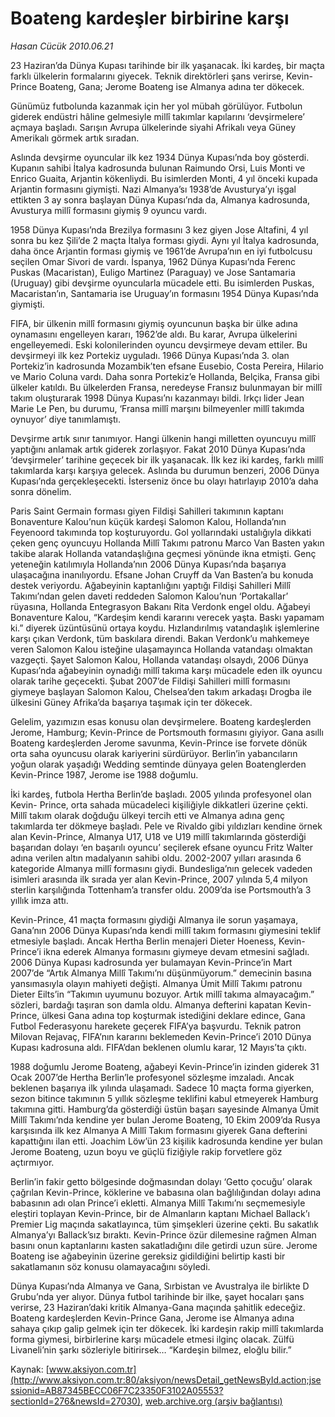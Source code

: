# Boateng kardeşler birbirine karşı

*Hasan Cücük 2010.06.21*

<font class="agenda2NewsSpot">
 23 Haziran’da Dünya Kupası tarihinde bir ilk yaşanacak. İki kardeş, bir maçta farklı ülkelerin formalarını giyecek. Teknik direktörleri şans verirse, Kevin-Prince Boateng, Gana; Jerome Boateng ise Almanya adına ter dökecek.
</font>
<font class="newsDetail">
 <p>
  <p class="MsoNormal">
   Günümüz futbolunda kazanmak için her yol mübah görülüyor. Futbolun giderek endüstri hâline gelmesiyle millî takımlar kapılarını ‘devşirmelere’ açmaya başladı. Sarışın Avrupa ülkelerinde siyahi Afrikalı veya Güney Amerikalı görmek artık sıradan.
  </p>
  <p class="MsoNormal">
   Aslında devşirme oyuncular ilk kez 1934 Dünya Kupası’nda boy gösterdi. Kupanın sahibi İtalya kadrosunda bulunan Raimundo Orsi, Luis Monti ve Enrico Guaita, Arjantin kökenliydi. Bu isimlerden Monti, 4 yıl önceki kupada Arjantin formasını giymişti. Nazi Almanya’sı 1938’de Avusturya’yı işgal ettikten 3 ay sonra başlayan Dünya Kupası’nda da, Almanya kadrosunda, Avusturya millî formasını giymiş 9 oyuncu vardı.
  </p>
  <p class="MsoNormal">
   1958 Dünya Kupası’nda Brezilya formasını 3 kez giyen Jose Altafini, 4 yıl sonra bu kez Şili’de 2 maçta İtalya forması giydi. Aynı yıl İtalya kadrosunda, daha önce Arjantin forması giymiş ve 1961’de Avrupa’nın en iyi futbolcusu seçilen Omar Sivori de vardı. İspanya, 1962 Dünya Kupası’nda Ferenc Puskas (Macaristan), Euligo Martinez (Paraguay) ve Jose Santamaria (Uruguay) gibi devşirme oyuncularla mücadele etti. Bu isimlerden Puskas, Macaristan’ın, Santamaria ise Uruguay’ın formasını 1954 Dünya Kupası’nda giymişti.
  </p>
  <p class="MsoNormal">
   FIFA, bir ülkenin millî formasını giymiş oyuncunun başka bir ülke adına oynamasını engelleyen kararı, 1962’de aldı. Bu karar, Avrupa ülkelerini engelleyemedi. Eski kolonilerinden oyuncu devşirmeye devam ettiler. Bu devşirmeyi ilk kez Portekiz uyguladı. 1966 Dünya Kupası’nda 3. olan Portekiz’in kadrosunda Mozambik’ten efsane Eusebio, Costa Pereira, Hilario ve Mario Coluna vardı. Daha sonra Portekiz’e Hollanda, Belçika, Fransa gibi ülkeler katıldı. Bu ülkelerden Fransa, neredeyse Fransız bulunmayan bir millî takım oluşturarak 1998 Dünya Kupası’nı kazanmayı bildi. Irkçı lider Jean Marie Le Pen, bu durumu, ‘Fransa millî marşını bilmeyenler millî takımda oynuyor’ diye tanımlamıştı.
  </p>
  <p class="MsoNormal">
   Devşirme artık sınır tanımıyor. Hangi ülkenin hangi milletten oyuncuyu millî yaptığını anlamak artık giderek zorlaşıyor. Fakat 2010 Dünya Kupası’nda ‘devşirmeler’ tarihine geçecek bir ilk yaşanacak. İlk kez iki kardeş, farklı millî takımlarda karşı karşıya gelecek. Aslında bu durumun benzeri, 2006 Dünya Kupası’nda gerçekleşecekti. İsterseniz önce bu olayı hatırlayıp 2010’a daha sonra dönelim.
  </p>
  <p class="MsoNormal">
   Paris Saint Germain forması giyen Fildişi Sahilleri takımının kaptanı Bonaventure Kalou’nun küçük kardeşi Salomon Kalou, Hollanda’nın Feyenoord takımında top koşturuyordu. Gol yollarındaki ustalığıyla dikkati çeken genç oyuncuyu Hollanda Millî Takımı patronu Marco Van Basten yakın takibe alarak Hollanda vatandaşlığına geçmesi yönünde ikna etmişti. Genç yeteneğin katılımıyla Hollanda’nın 2006 Dünya Kupası’nda başarıya ulaşacağına inanılıyordu. Efsane Johan Cruyff da Van Basten’a bu konuda destek veriyordu. Ağabeyinin kaptanlığını yaptığı Fildişi Sahilleri Millî Takımı’ndan gelen daveti reddeden Salomon Kalou’nun ‘Portakallar’ rüyasına, Hollanda Entegrasyon Bakanı Rita Verdonk engel oldu. Ağabeyi Bonaventure Kalou, “Kardeşim kendi kararını verecek yaşta. Baskı yapamam ki.” diyerek üzüntüsünü ortaya koydu. Hızlandırılmış vatandaşlık işlemlerine karşı çıkan Verdonk, tüm baskılara direndi. Bakan Verdonk’u mahkemeye veren Salomon Kalou isteğine ulaşamayınca Hollanda vatandaşı olmaktan vazgeçti. Şayet Salomon Kalou, Hollanda vatandaşı olsaydı, 2006 Dünya Kupası’nda ağabeyinin oynadığı millî takıma karşı mücadele eden ilk oyuncu olarak tarihe geçecekti. Şubat 2007’de Fildişi Sahilleri millî formasını giymeye başlayan Salomon Kalou, Chelsea’den takım arkadaşı Drogba ile ülkesini Güney Afrika’da başarıya taşımak için ter dökecek.
  </p>
  <p class="MsoNormal">
   Gelelim, yazımızın esas konusu olan devşirmelere. Boateng kardeşlerden Jerome, Hamburg; Kevin-Prince de Portsmouth formasını giyiyor. Gana asıllı Boateng kardeşlerden Jerome savunma, Kevin-Prince ise forvete dönük orta saha oyuncusu olarak kariyerini sürdürüyor. Berlin’in yabancıların yoğun olarak yaşadığı Wedding semtinde dünyaya gelen Boatenglerden Kevin-Prince 1987, Jerome ise 1988 doğumlu.
  </p>
  <p class="MsoNormal">
   İki kardeş, futbola Hertha Berlin’de başladı. 2005 yılında profesyonel olan Kevin- Prince, orta sahada mücadeleci kişiliğiyle dikkatleri üzerine çekti. Millî takım olarak doğduğu ülkeyi tercih etti ve Almanya adına genç takımlarda ter dökmeye başladı. Pele ve Rivaldo gibi yıldızları kendine örnek alan Kevin-Prince, Almanya U17, U18 ve U19 millî takımlarında gösterdiği başarıdan dolayı ‘en başarılı oyuncu’ seçilerek efsane oyuncu Fritz Walter adına verilen altın madalyanın sahibi oldu. 2002-2007 yılları arasında 6 kategoride Almanya millî formasını giydi. Bundesliga’nın gelecek vadeden isimleri arasında ilk sırada yer alan Kevin-Prince, 2007 yılında 5,4 milyon sterlin karşılığında Tottenham’a transfer oldu. 2009’da ise Portsmouth’a 3 yıllık imza attı.
  </p>
  <p class="MsoNormal">
   Kevin-Prince, 41 maçta formasını giydiği Almanya ile sorun yaşamaya, Gana’nın 2006 Dünya Kupası’nda kendi millî takım formasını giymesini teklif etmesiyle başladı. Ancak Hertha Berlin menajeri Dieter Hoeness, Kevin-Prince’i ikna ederek Almanya formasını giymeye devam etmesini sağladı. 2006 Dünya Kupası kadrosunda yer bulamayan Kevin-Prince’in Mart 2007’de “Artık Almanya Millî Takımı’nı düşünmüyorum.” demecinin basına yansımasıyla olayın mahiyeti değişti. Almanya Ümit Millî Takımı patronu Dieter Eilts’in “Takımın uyumunu bozuyor. Artık millî takıma almayacağım.” sözleri, bardağı taşıran son damla oldu. Almanya defterini kapatan Kevin-Prince, ülkesi Gana adına top koşturmak istediğini deklare edince, Gana Futbol Federasyonu harekete geçerek FIFA’ya başvurdu. Teknik patron Milovan Rejavaç, FIFA’nın kararını beklemeden Kevin-Prince’i 2010 Dünya Kupası kadrosuna aldı. FIFA’dan beklenen olumlu karar, 12 Mayıs’ta çıktı.
  </p>
  <p class="MsoNormal">
   1988 doğumlu Jerome Boateng, ağabeyi Kevin-Prince’in izinden giderek 31 Ocak 2007’de Hertha Berlin’le profesyonel sözleşme imzaladı. Ancak beklenen başarıya ilk yılında ulaşamadı. Sadece 10 maçta forma giyerken, sezon bitince takımının 5 yıllık sözleşme teklifini kabul etmeyerek Hamburg takımına gitti. Hamburg’da gösterdiği üstün başarı sayesinde Almanya Ümit Millî Takımı’nda kendine yer bulan Jerome Boateng, 10 Ekim 2009’da Rusya karşısında ilk kez Almanya A Millî Takım formasını giyerek Gana defterini kapattığını ilan etti. Joachim Löw’ün 23 kişilik kadrosunda kendine yer bulan Jerome Boateng, uzun boyu ve güçlü fiziğiyle rakip forvetlere göz açtırmıyor.
  </p>
  <p class="MsoNormal">
   Berlin’in fakir getto bölgesinde doğmasından dolayı ‘Getto çocuğu’ olarak çağrılan Kevin-Prince, köklerine ve babasına olan bağlılığından dolayı adına babasının adı olan Prince’i ekletti. Almanya Millî Takımı’nı seçmemesiyle eleştiri toplayan Kevin-Prince, bir de Almanların kaptanı Michael Ballack’ı Premier Lig maçında sakatlayınca, tüm şimşekleri üzerine çekti. Bu sakatlık Almanya’yı Ballack’sız bıraktı. Kevin-Prince özür dilemesine rağmen Alman basını onun kaptanlarını kasten sakatladığını dile getirdi uzun süre. Jerome Boateng ise ağabeyinin üzerine gereksiz gidildiğini belirtip kasti bir sakatlamanın söz konusu olamayacağını söyledi.
  </p>
  <span>
   Dünya Kupası’nda Almanya ve Gana, Sırbistan ve Avustralya ile birlikte D Grubu’nda yer alıyor. Dünya futbol tarihinde bir ilke, şayet hocaları şans verirse, 23 Haziran’daki kritik Almanya-Gana maçında şahitlik edeceğiz. Boateng kardeşlerden Kevin-Prince Gana, Jerome ise Almanya adına sahaya çıkıp galip gelmek için ter dökecek. İki kardeşin rakip millî takımlarda forma giymesi, birbirlerine karşı mücadele etmesi ilginç olacak. Zülfü Livaneli’nin şarkı sözleriyle bitirirsek… “Kardeşin bilmez, eloğlu bilir.”
  </span>
  <p class="MsoNormal">
  </p>
 </p>
</font>

Kaynak: [www.aksiyon.com.tr](http://www.aksiyon.com.tr:80/aksiyon/newsDetail_getNewsById.action;jsessionid=AB87345BECC06F7C23350F3102A05553?sectionId=276&newsId=27030), [web.archive.org (arşiv bağlantısı)](http://web.archive.org/web/20100713203208/http://www.aksiyon.com.tr:80/aksiyon/newsDetail_getNewsById.action;jsessionid=AB87345BECC06F7C23350F3102A05553?sectionId=276&newsId=27030)
